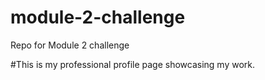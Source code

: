 # module-2-challenge
Repo for Module 2 challenge

#This is my professional profile page showcasing my work.

